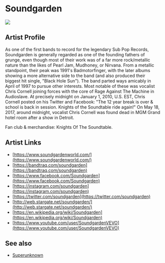 # Soundgarden

![](../../asssets/artists/Soundgarden.png)

## Artist Profile

As one of the first bands to record for the legendary Sub Pop Records, Soundgarden is generally regarded as one of the founding fathers of grunge, even though most of their work was of a far more rock/metallic nature than the likes of Pearl Jam, Mudhoney, or Nirvana. From a metallic standpoint, their peak was 1991's Badmotorfinger, with the later albums showing a more alternative side to the band (and also produced their biggest hit single, "Black Hole Sun"). The band parted ways amicably in April of 1997 to pursue other interests. Most notable of these was vocalist Chris Cornell joining forces with the core of Rage Against The Machine in Audioslave.
At precisely midnight on January 1, 2010, U.S. EST, Chris Cornell posted on his Twitter and Facebook: "The 12 year break is over & school is back in session. Knights of the Soundtable ride again!"
On May 18, 2017, around midnight, vocalist Chris Cornell was found dead in MGM Grand hotel room after a show in Detroit.

Fan club & merchandise: Knights Of The Soundtable.

## Artist Links

- [https://www.soundgardenworld.com/](https://www.soundgardenworld.com/)
- [https://bandtraq.com/soundgarden](https://bandtraq.com/soundgarden)
- [https://www.facebook.com/Soundgarden](https://www.facebook.com/Soundgarden)
- [https://instagram.com/soundgarden](https://instagram.com/soundgarden)
- [https://twitter.com/soundgarden](https://twitter.com/soundgarden)
- [http://web.stargate.net/soundgarden/](http://web.stargate.net/soundgarden/)
- [https://en.wikipedia.org/wiki/Soundgarden](https://en.wikipedia.org/wiki/Soundgarden)
- [https://www.youtube.com/user/SoundgardenVEVO](https://www.youtube.com/user/SoundgardenVEVO)


## See also

- [Superunknown](Soundgarden-Superunknown.md)
